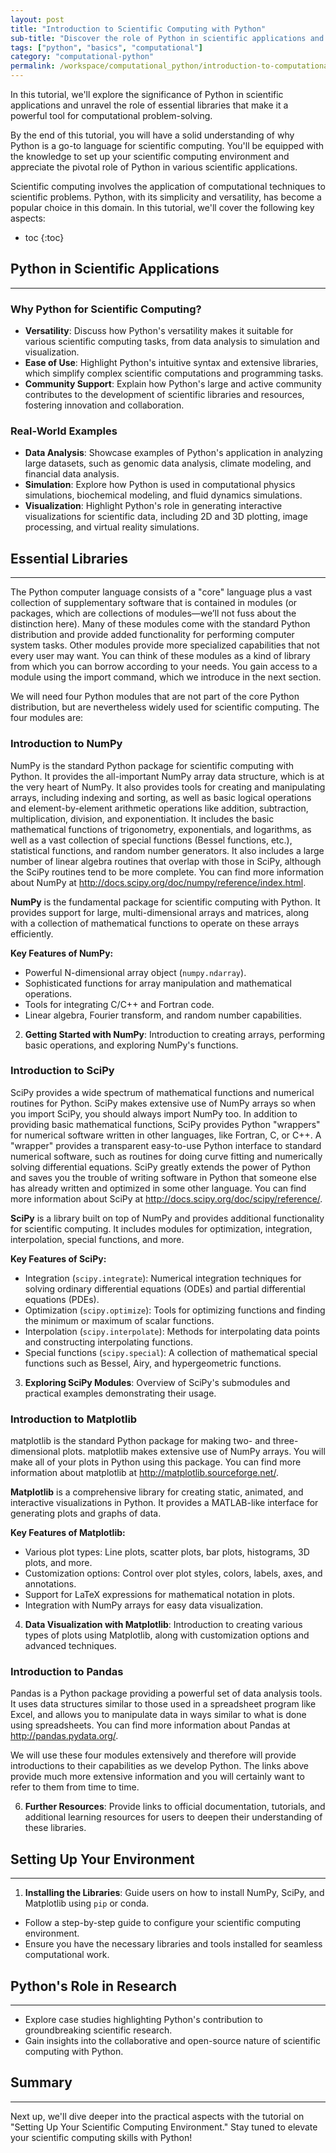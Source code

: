 ```yaml
---
layout: post
title: "Introduction to Scientific Computing with Python"
sub-title: "Discover the role of Python in scientific applications and understand the basics of scientific computing."
tags: ["python", "basics", "computational"]
category: "computational-python"
permalink: /workspace/computational_python/introduction-to-computational
---
```


In this tutorial, we'll explore the significance of Python in scientific applications and unravel the role of essential libraries that make it a powerful tool for computational problem-solving.

By the end of this tutorial, you will have a solid understanding of why Python is a go-to language for scientific computing. You'll be equipped with the knowledge to set up your scientific computing environment and appreciate the pivotal role of Python in various scientific applications.

Scientific computing involves the application of computational techniques to scientific problems. Python, with its simplicity and versatility, has become a popular choice in this domain. In this tutorial, we'll cover the following key aspects:

* toc
{:toc}

## Python in Scientific Applications

---

### Why Python for Scientific Computing?

- **Versatility**: Discuss how Python's versatility makes it suitable for various scientific computing tasks, from data analysis to simulation and visualization.
- **Ease of Use**: Highlight Python's intuitive syntax and extensive libraries, which simplify complex scientific computations and programming tasks.
- **Community Support**: Explain how Python's large and active community contributes to the development of scientific libraries and resources, fostering innovation and collaboration.

### Real-World Examples

- **Data Analysis**: Showcase examples of Python's application in analyzing large datasets, such as genomic data analysis, climate modeling, and financial data analysis.
- **Simulation**: Explore how Python is used in computational physics simulations, biochemical modeling, and fluid dynamics simulations.
- **Visualization**: Highlight Python's role in generating interactive visualizations for scientific data, including 2D and 3D plotting, image processing, and virtual reality simulations.


## Essential Libraries

---

The Python computer language consists of a "core" language plus a vast collection of supplementary software that is contained in modules (or packages, which are collections of modules—we’ll not fuss about the distinction here). Many of these modules come with the standard Python distribution and provide added functionality for performing computer system tasks. Other modules provide more specialized capabilities that not every user may want. You can think of these modules as a kind of library from which you can borrow according to your needs. You gain access to a module using the import command, which we introduce in the next section.

We will need four Python modules that are not part of the core Python distribution, but are nevertheless widely used for scientific computing. The four modules are:

### Introduction to NumPy

NumPy is the standard Python package for scientific computing with Python. It provides the all-important NumPy array data structure, which is at the very heart of NumPy. It also provides tools for creating and manipulating arrays, including indexing and sorting, as well as basic logical operations and element-by-element arithmetic operations like addition, subtraction, multiplication, division, and exponentiation. It includes the basic mathematical functions of trigonometry, exponentials, and logarithms, as well as a vast collection of special functions (Bessel functions, etc.), statistical functions, and random number generators. It also includes a large number of linear algebra routines that overlap with those in SciPy, although the SciPy routines tend to be more complete. You can find more information about NumPy at http://docs.scipy.org/doc/numpy/reference/index.html.

**NumPy** is the fundamental package for scientific computing with Python. It provides support for large, multi-dimensional arrays and matrices, along with a collection of mathematical functions to operate on these arrays efficiently.

**Key Features of NumPy:**
- Powerful N-dimensional array object (`numpy.ndarray`).
- Sophisticated functions for array manipulation and mathematical operations.
- Tools for integrating C/C++ and Fortran code.
- Linear algebra, Fourier transform, and random number capabilities.

2. **Getting Started with NumPy**: Introduction to creating arrays, performing basic operations, and exploring NumPy's functions.


### Introduction to SciPy

SciPy provides a wide spectrum of mathematical functions and numerical routines for Python. SciPy makes extensive use of NumPy arrays so when you import SciPy, you should always import NumPy too. In addition to providing basic mathematical functions, SciPy provides Python "wrappers" for numerical software written in other languages, like Fortran, C, or C++. A "wrapper" provides a transparent easy-to-use Python interface to standard numerical software, such as routines for doing curve fitting and numerically solving differential equations. SciPy greatly extends the power of Python and saves you the trouble of writing software in Python that someone else has already written and optimized in some other language. You can find more information about SciPy at http://docs.scipy.org/doc/scipy/reference/.

**SciPy** is a library built on top of NumPy and provides additional functionality for scientific computing. It includes modules for optimization, integration, interpolation, special functions, and more.

**Key Features of SciPy:**
- Integration (`scipy.integrate`): Numerical integration techniques for solving ordinary differential equations (ODEs) and partial differential equations (PDEs).
- Optimization (`scipy.optimize`): Tools for optimizing functions and finding the minimum or maximum of scalar functions.
- Interpolation (`scipy.interpolate`): Methods for interpolating data points and constructing interpolating functions.
- Special functions (`scipy.special`): A collection of mathematical special functions such as Bessel, Airy, and hypergeometric functions.

3. **Exploring SciPy Modules**: Overview of SciPy's submodules and practical examples demonstrating their usage.


### Introduction to Matplotlib

matplotlib is the standard Python package for making two- and three-dimensional plots. matplotlib makes extensive use of NumPy arrays. You will make all of your plots in Python using this package. You can find more information about matplotlib at http://matplotlib.sourceforge.net/.

**Matplotlib** is a comprehensive library for creating static, animated, and interactive visualizations in Python. It provides a MATLAB-like interface for generating plots and graphs of data.

**Key Features of Matplotlib:**
- Various plot types: Line plots, scatter plots, bar plots, histograms, 3D plots, and more.
- Customization options: Control over plot styles, colors, labels, axes, and annotations.
- Support for LaTeX expressions for mathematical notation in plots.
- Integration with NumPy arrays for easy data visualization.

4. **Data Visualization with Matplotlib**: Introduction to creating various types of plots using Matplotlib, along with customization options and advanced techniques.

### Introduction to Pandas

Pandas is a Python package providing a powerful set of data analysis tools. It uses data structures similar to those used in a spreadsheet program like Excel, and allows you to manipulate data in ways similar to what is done using spreadsheets. You can find more information about Pandas at http://pandas.pydata.org/.

We will use these four modules extensively and therefore will provide introductions to their capabilities as we develop Python. The links above provide much more extensive information and you will certainly want to refer to them from time to time.

6. **Further Resources**: Provide links to official documentation, tutorials, and additional learning resources for users to deepen their understanding of these libraries.

## Setting Up Your Environment

---

1. **Installing the Libraries**: Guide users on how to install NumPy, SciPy, and Matplotlib using `pip` or conda.
- Follow a step-by-step guide to configure your scientific computing environment.
- Ensure you have the necessary libraries and tools installed for seamless computational work.

## Python's Role in Research

---

- Explore case studies highlighting Python's contribution to groundbreaking scientific research.
- Gain insights into the collaborative and open-source nature of scientific computing with Python.

## Summary

---

Next up, we'll dive deeper into the practical aspects with the tutorial on "Setting Up Your Scientific Computing Environment." Stay tuned to elevate your scientific computing skills with Python!